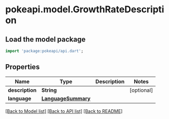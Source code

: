 # pokeapi.model.GrowthRateDescription

## Load the model package
```dart
import 'package:pokeapi/api.dart';
```

## Properties
Name | Type | Description | Notes
------------ | ------------- | ------------- | -------------
**description** | **String** |  | [optional] 
**language** | [**LanguageSummary**](LanguageSummary.md) |  | 

[[Back to Model list]](../README.md#documentation-for-models) [[Back to API list]](../README.md#documentation-for-api-endpoints) [[Back to README]](../README.md)


